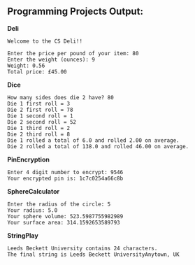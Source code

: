 ## Programming Projects Output:

**Deli**
```
Welcome to the CS Deli!!
 
Enter the price per pound of your item: 80
Enter the weight (ounces): 9
Weight: 0.56
Total price: £45.00
```
**Dice**
```
How many sides does die 2 have? 80
Die 1 first roll = 3
Die 2 first roll = 78
Die 1 second roll = 1
Die 2 second roll = 52
Die 1 third roll = 2
Die 2 third roll = 8
Die 1 rolled a total of 6.0 and rolled 2.00 on average.
Die 2 rolled a total of 138.0 and rolled 46.00 on average.
```
**PinEncryption**
```
Enter 4 digit number to encrypt: 9546
Your encrypted pin is: 1c7c0254a66c8b
```
**SphereCalculator**
```
Enter the radius of the circle: 5
Your radius: 5.0
Your sphere volume: 523.5987755982989
Your surface area: 314.1592653589793
```
**StringPlay**
```
Leeds Beckett University contains 24 characters.
The final string is Leeds Beckett UniversityAnytown, UK
```